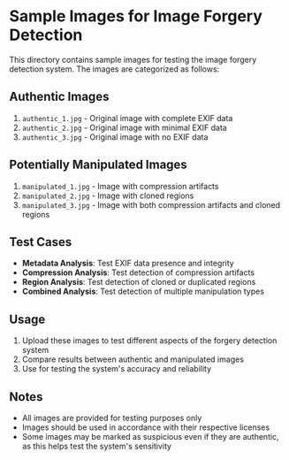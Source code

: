 # Sample Images for Image Forgery Detection

This directory contains sample images for testing the image forgery detection system. The images are categorized as follows:

## Authentic Images
1. `authentic_1.jpg` - Original image with complete EXIF data
2. `authentic_2.jpg` - Original image with minimal EXIF data
3. `authentic_3.jpg` - Original image with no EXIF data

## Potentially Manipulated Images
1. `manipulated_1.jpg` - Image with compression artifacts
2. `manipulated_2.jpg` - Image with cloned regions
3. `manipulated_3.jpg` - Image with both compression artifacts and cloned regions

## Test Cases
- **Metadata Analysis**: Test EXIF data presence and integrity
- **Compression Analysis**: Test detection of compression artifacts
- **Region Analysis**: Test detection of cloned or duplicated regions
- **Combined Analysis**: Test detection of multiple manipulation types

## Usage
1. Upload these images to test different aspects of the forgery detection system
2. Compare results between authentic and manipulated images
3. Use for testing the system's accuracy and reliability

## Notes
- All images are provided for testing purposes only
- Images should be used in accordance with their respective licenses
- Some images may be marked as suspicious even if they are authentic, as this helps test the system's sensitivity 